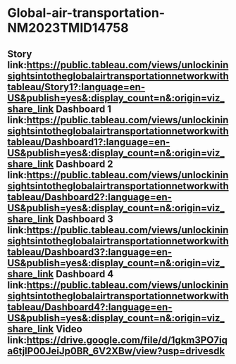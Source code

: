 # Global-air-transportation-NM2023TMID14758

Story link:https://public.tableau.com/views/unlockininsightsintotheglobalairtransportationnetworkwithtableau/Story1?:language=en-US&publish=yes&:display_count=n&:origin=viz_share_link
Dashboard 1 link:https://public.tableau.com/views/unlockininsightsintotheglobalairtransportationnetworkwithtableau/Dashboard1?:language=en-US&publish=yes&:display_count=n&:origin=viz_share_link
Dashboard 2 link:https://public.tableau.com/views/unlockininsightsintotheglobalairtransportationnetworkwithtableau/Dashboard2?:language=en-US&publish=yes&:display_count=n&:origin=viz_share_link
Dashboard 3 link:https://public.tableau.com/views/unlockininsightsintotheglobalairtransportationnetworkwithtableau/Dashboard3?:language=en-US&publish=yes&:display_count=n&:origin=viz_share_link
Dashboard 4 link:https://public.tableau.com/views/unlockininsightsintotheglobalairtransportationnetworkwithtableau/Dashboard4?:language=en-US&publish=yes&:display_count=n&:origin=viz_share_link
Video link:https://drive.google.com/file/d/1gkm3PO7iqa6tjlP00JeiJp0BR_6V2XBw/view?usp=drivesdk
-
